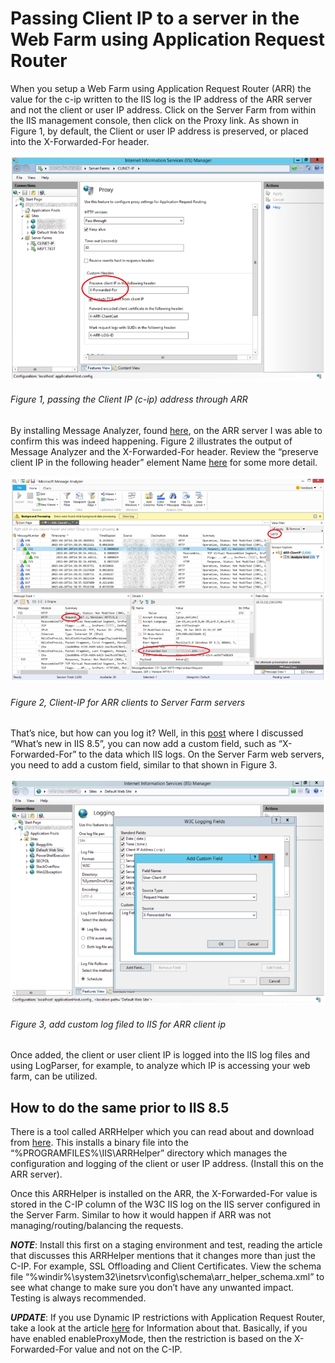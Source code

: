 # Passing Client IP to a server in the Web Farm using Application Request Router

When you setup a Web Farm using Application Request Router (ARR) the value for the c-ip written to the IIS log is the IP address of the ARR server and not the client or user IP address.  Click on the Server Farm from within the IIS management console, then click on the Proxy link.  As shown in Figure 1, by default, the Client or user IP address is preserved, or placed into the X-Forwarded-For header.

![passing the Client IP (c-ip) address through ARR][FIGURE1]
###### Figure 1, passing the Client IP (c-ip) address through ARR

By installing Message Analyzer, found [here][LINK1], on the ARR server I was able to confirm this was indeed happening.  Figure 2 illustrates the output of Message Analyzer and the X-Forwarded-For header. Review the “preserve  client IP in the following header” element Name [here][LINK2] for some more detail.

![Client-IP for ARR clients to Server Farm servers][FIGURE2]
###### Figure 2, Client-IP for ARR clients to Server Farm servers

That’s nice, but how can you log it?  Well, in this [post][LINK3] where I discussed “What’s new in IIS 8.5”, you can now add a custom field, such as “X-Forwarded-For” to the data which IIS logs.  On the Server Farm web servers, you need to add a custom field, similar to that shown in Figure 3.

![add custom log filed to IIS for ARR client ip][FIGURE3]
###### Figure 3, add custom log filed to IIS for ARR client ip

Once added, the client or user client IP is logged into the IIS log files and using LogParser, for example, to analyze which IP is accessing your web farm, can be utilized.

## How to do the same prior to IIS 8.5

There is a tool called ARRHelper which you can read about and download from [here][LINK4].  This installs a binary file into the “%PROGRAMFILES%\IIS\ARRHelper” directory which manages the configuration and logging of the client or user IP address.  (Install this on the ARR server).

Once this ARRHelper is installed on the ARR, the X-Forwarded-For value is stored in the C-IP column of the W3C IIS log on the IIS server configured in the Server Farm.  Similar to how it would happen if ARR was not managing/routing/balancing the requests.

***NOTE***: Install this first on a staging environment and test, reading the article that discusses this ARRHelper mentions that it changes more than just the C-IP.  For example, SSL Offloading and Client Certificates.  View the schema file “%windir%\system32\inetsrv\config\schema\arr_helper_schema.xml” to see what change to make sure you don’t have any unwanted impact.   Testing is always recommended.

***UPDATE***: If you use Dynamic IP restrictions with Application Request Router, take a look at the article [here][LINK5] for Information about that.  Basically, if you have enabled enableProxyMode, then the restriction is based on the X-Forwarded-For value and not on the C-IP.

[FIGURE1]: ../images/2015/msdn-0509.png "Figure 1, passing the Client IP (c-ip) address through ARR"
[FIGURE2]: ../images/2015/msdn-0510.png "Figure 2, Client-IP for ARR clients to Server Farm servers"
[FIGURE3]: ../images/2015/msdn-0511.png "Figure 3, add custom log filed to IIS for ARR client ip"

[LINK1]: http://www.microsoft.com/en-us/download/details.aspx?id=44226
[LINK2]: https://technet.microsoft.com/en-us/library/dd443533(v=ws.10).aspx
[LINK3]: ../2013/2013-06-whats-new-in-iis-8-5-microsoft-internet-information-services-8-5-new-features.md
[LINK4]: http://blogs.iis.net/anilr/client-ip-not-logged-on-content-server-when-using-arr
[LINK5]: http://blogs.iis.net/wadeh/dynamic-ip-restriction-proxy-mode
